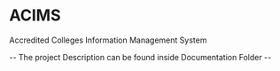 # ACIMS
Accredited Colleges Information Management System

-- The project Description can be found inside Documentation Folder --
